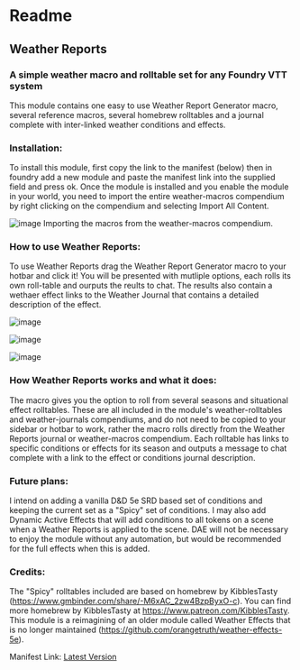 # Readme
## Weather Reports
### A simple weather macro and rolltable set for any Foundry VTT system

This module contains one easy to use Weather Report Generator macro, several reference macros, several homebrew rolltables and a journal complete with inter-linked weather conditions and effects.

### Installation:
To install this module, first copy the link to the manifest (below) then in foundry add a new module and paste the manifest link into the supplied field and press ok. Once the module is installed and you enable the module in your world, you need to import the entire weather-macros compendium by right clicking on the compendium and selecting Import All Content.

![image](https://user-images.githubusercontent.com/75949480/197436429-10832445-328e-445e-985f-79a4346d5190.png)
Importing the macros from the weather-macros compendium.

### How to use Weather Reports:
To use Weather Reports drag the Weather Report Generator macro to your hotbar and click it! You will be presented with mutliple options, each rolls its own roll-table and ourputs the reults to chat. The results also contain a wethaer effect links to the Weather Journal that contains a detailed description of the effect.

![image](https://user-images.githubusercontent.com/75949480/197436842-8b6ef5f9-d966-4e21-904e-2b63b3f71fa6.png)

![image](https://user-images.githubusercontent.com/75949480/197436887-e983630f-bfd1-4134-915d-894c816d0568.png)

![image](https://user-images.githubusercontent.com/75949480/197436963-702d6898-4808-4b20-b423-4a1a741f9109.png)

### How Weather Reports works and what it does:
The macro gives you the option to roll from several seasons and situational effect rolltables. These are all included in the module's weather-rolltables and weather-journals compendiums, and do not need to be copied to your sidebar or hotbar to work, rather the macro rolls directly from the Weather Reports journal or weather-macros compendium. Each rolltable has links to specific conditions or effects for its season and outputs a message to chat complete with a link to the effect or conditions journal description.

### Future plans:
I intend on adding a vanilla D&D 5e SRD based set of conditions and keeping the current set as a "Spicy" set of conditions. I may also add Dynamic Active Effects that will add conditions to all tokens on a scene when a Weather Reports is applied to the scene. DAE will not be necessary to enjoy the module without any automation, but would be recommended for the full effects when this is added.

### Credits:
The "Spicy" rolltables included are based on homebrew by KibblesTasty (https://www.gmbinder.com/share/-M6xAC_2zw4BzpByxO-c). You can find more homebrew by KibblesTasty at https://www.patreon.com/KibblesTasty. This module is a reimagining of an older module called Weather Effects that is no longer maintained (https://github.com/orangetruth/weather-effects-5e).

Manifest Link:
[Latest Version](https://github.com/paulcheeba/weather-reports/releases/latest/download/module.json)

